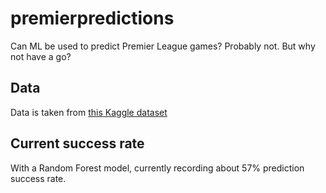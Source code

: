 # premierpredictions

Can ML be used to predict Premier League games? Probably not. But why not have a go?

## Data

Data is taken from [this Kaggle dataset](https://www.kaggle.com/thefc17/epl-results-19932018)

## Current success rate

With a Random Forest model, currently recording about 57% prediction success rate.
